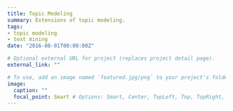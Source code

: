 ```yaml
---
title: Topic Modeling
summary: Extensions of topic modeling.
tags:
- topic modeling
- text mining
date: "2016-08-01T00:00:00Z"

# Optional external URL for project (replaces project detail page).
external_link: ""

# To use, add an image named `featured.jpg/png` to your project's folder.
image:
  caption: ""
  focal_point: Smart # Options: Smart, Center, TopLeft, Top, TopRight, Left, Right, BottomLeft, Bottom, BottomRight
---
```

